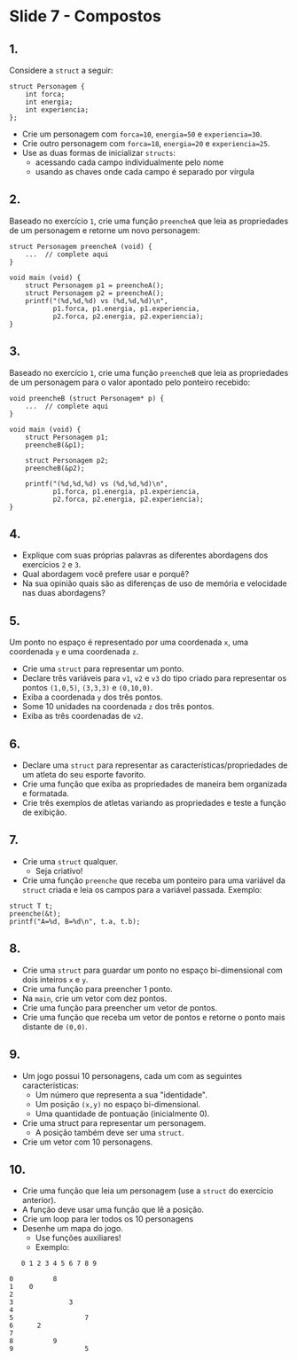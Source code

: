 <meta http-equiv="Content-Type" content="text/html; charset=UTF-8"/></p>        

Slide 7 - Compostos
===================

## 1.

Considere a `struct` a seguir:

```
struct Personagem {
    int forca;
    int energia;
    int experiencia;
};
```

- Crie um    personagem com `forca=10`, `energia=50` e `experiencia=30`.
- Crie outro personagem com `forca=18`, `energia=20` e `experiencia=25`.
- Use as duas formas de inicializar `structs`:
    - acessando cada campo individualmente pelo nome
    - usando as chaves onde cada campo é separado por vírgula

## 2.

Baseado no exercício `1`, crie uma função `preencheA` que leia as propriedades
de um personagem e retorne um novo personagem:

```
struct Personagem preencheA (void) {
    ...  // complete aqui
}

void main (void) {
    struct Personagem p1 = preencheA();
    struct Personagem p2 = preencheA();
    printf("(%d,%d,%d) vs (%d,%d,%d)\n",
           p1.forca, p1.energia, p1.experiencia,
           p2.forca, p2.energia, p2.experiencia);
}
```

## 3.

Baseado no exercício `1`, crie uma função `preencheB` que leia as propriedades
de um personagem para o valor apontado pelo ponteiro recebido:

```
void preencheB (struct Personagem* p) {
    ...  // complete aqui
}

void main (void) {
    struct Personagem p1;
    preencheB(&p1);

    struct Personagem p2;
    preencheB(&p2);

    printf("(%d,%d,%d) vs (%d,%d,%d)\n",
           p1.forca, p1.energia, p1.experiencia,
           p2.forca, p2.energia, p2.experiencia);
}
```

## 4.

- Explique com suas próprias palavras as diferentes abordagens dos exercícios
  `2` e `3`.
- Qual abordagem você prefere usar e porquê?
- Na sua opinião quais são as diferenças de uso de memória e velocidade nas
  duas abordagens?

## 5.

Um ponto no espaço é representado por uma coordenada `x`, uma coordenada `y` e
uma coordenada `z`.

- Crie uma `struct` para representar um ponto.
- Declare três variáveis para `v1`, `v2` e `v3` do tipo criado para representar
  os pontos `(1,0,5)`, `(3,3,3)` e `(0,10,0)`.
- Exiba a coordenada `y` dos três pontos.
- Some 10 unidades na coordenada `z` dos três pontos.
- Exiba as três coordenadas de `v2`.

## 6.

- Declare uma `struct` para representar as características/propriedades de um
  atleta do seu esporte favorito.
- Crie uma função que exiba as propriedades de maneira bem organizada e
  formatada.
- Crie três exemplos de atletas variando as propriedades e teste a função de
  exibição.

## 7.

- Crie uma `struct` qualquer.
    - Seja criativo!
- Crie uma função `preenche` que receba um ponteiro para uma variável da
  `struct` criada e leia os campos para a variável passada.
  Exemplo:

```
struct T t;
preenche(&t);
printf("A=%d, B=%d\n", t.a, t.b);
```

## 8.

- Crie uma `struct` para guardar um ponto no espaço bi-dimensional com dois
  inteiros `x` e `y`.
- Crie uma função para preencher 1 ponto.
- Na `main`, crie um vetor com dez pontos.
- Crie uma função para preencher um vetor de pontos.
- Crie uma função que receba um vetor de pontos e retorne o ponto mais distante
  de `(0,0)`.

## 9.

- Um jogo possui 10 personagens, cada um com as seguintes características:
    - Um número que representa a sua "identidade".
    - Um posição `(x,y)` no espaço bi-dimensional.
    - Uma quantidade de pontuação (inicialmente 0).
- Crie uma struct para representar um personagem.
    - A posição também deve ser uma `struct`.
- Crie um vetor com 10 personagens.

## 10.

- Crie uma função que leia um personagem (use a `struct` do exercício
  anterior).
- A função deve usar uma função que lê a posição.
- Crie um loop para ler todos os 10 personagens
- Desenhe um mapa do jogo.
    - Use funções auxiliares!
    - Exemplo:

```
   0 1 2 3 4 5 6 7 8 9

0          8
1    0
2 
3              3
4 
5                  7
6      2
7 
8          9
9                  5
```
